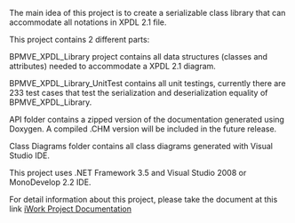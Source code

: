 The main idea of this project is to create a serializable class library that can accommodate all notations in XPDL 2.1 file.

This project contains 2 different parts:

BPMVE\_XPDL\_Library project contains all data structures (classes and attributes) needed to accommodate a XPDL 2.1 diagram.

BPMVE\_XPDL\_Library\_UnitTest contains all unit testings, currently there are 233 test cases that test the serialization and deserialization equality of BPMVE\_XPDL\_Library.

API folder contains a zipped version of the documentation generated using Doxygen. A compiled .CHM version will be included in the future release.

Class Diagrams folder contains all class diagrams generated with Visual Studio IDE.

This project uses .NET Framework 3.5 and Visual Studio 2008 or MonoDevelop 2.2 IDE.

For detail information about this project, please take the document at this link [iWork Project Documentation](http://public.iwork.com/document/?a=p289467908&d=BPMVE_XPDL_Document.pages)